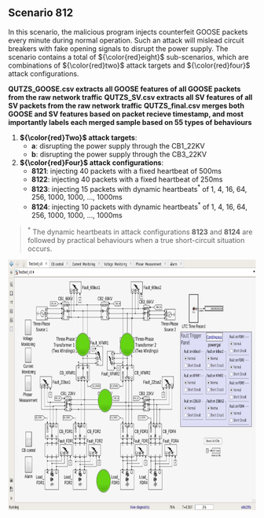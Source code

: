 ## Scenario 812
In this scenario, the malicious program injects counterfeit GOOSE packets every minute during normal operation. Such an attack will mislead circuit breakers with fake opening signals to disrupt the power supply. The scenario contains a total of ${\color{red}eight}$ sub-scenarios, which are combinations of ${\color{red}two}$ attack targets and ${\color{red}four}$ attack configurations.

**QUTZS_GOOSE.csv extracts all GOOSE features of all GOOSE packets from the raw network traffic**
**QUTZS_SV.csv extracts all SV features of all SV packets from the raw network traffic**
**QUTZS_final.csv merges both GOOSE and SV features based on packet recieve timestamp, and most importantly labels each merged sample based on 55 types of behaviours**

1. **${\color{red}Two}$ attack targets**:
   - **a**: disrupting the power supply through the CB1_22KV
   - **b**: disrupting the power supply through the CB3_22KV
2. **${\color{red}Four}$ attack configurations**:
   - **8121**: injecting 40 packets with a fixed heartbeat of 500ms
   - **8122**: injecting 40 packets with a fixed heartbeat of 250ms
   - **8123**: injecting 15 packets with dynamic heartbeats<sup>*</sup> of 1, 4, 16, 64, 256, 1000, 1000, ..., 1000ms
   - **8124**: injecting 10 packets with dynamic heartbeats<sup>*</sup> of 1, 4, 16, 64, 256, 1000, 1000, ..., 1000ms

> <sup>*</sup> The dynamic heartbeats in attack configurations **8123** and **8124** are followed by practical behaviours when a true short-circuit situation occurs.

<img src="https://github.com/CSCRC-SCREED/QUT-ZSS-2023/blob/main/PrimaryPlant.jpg" alt="" width="800" height="510" />